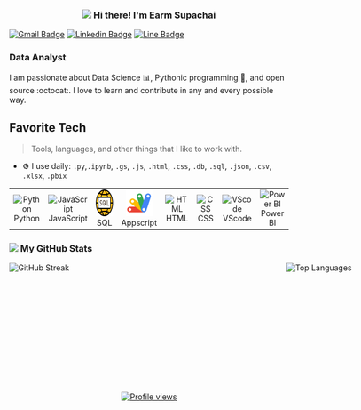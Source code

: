 <!-- Heading -->
<h3 align="center"><img src = "https://raw.githubusercontent.com/MartinHeinz/MartinHeinz/master/wave.gif" width = 30px> Hi there! I'm Earm Supachai</h3>

<!-- contact -->
[![Gmail Badge](https://img.shields.io/badge/-supachairatchakoo@gmail.com-c14438?style=flat&logo=Gmail&logoColor=white)](mailto:supachairatchakoo@gmail.com "Connect via Email") 
[![Linkedin Badge](https://img.shields.io/badge/-SUPACHAI%20RATCHAKOO-0072b1?style=flat&logo=Linkedin&logoColor=white)](https://www.linkedin.com/in/supachai-ratchakoo-7b969a2a3?utm_source=share&utm_campaign=share_via&utm_content=profile&utm_medium=android_app "Connect on LinkedIn") 
[![Line Badge](https://img.shields.io/badge/earmrarm-00C300?style=lat&logo=line&logoColor=white)](https://line.me/ti/p/mFk6933tmb "Contact on Line")



### Data Analyst
I am passionate about Data Science 📊, Pythonic programming 🐍, and open source :octocat:. I love to learn and contribute in any and every possible way.


<!-- Skill Views -->

 <div>
<h2 align="left" id="macropower-tech">Favorite Tech</h2>

> Tools, languages, and other things that I like to work with.
- ⚙️ I use daily: `.py`,`.ipynb`, `.gs`, `.js`, `.html`, `.css`, `.db`, `.sql`, `.json`, `.csv`, `.xlsx`, `.pbix`
</div>


<table style="border: 0px;">
  <tr>
    <td align="center" width="96">
      <img src="https://img.icons8.com/color/48/000000/python.png" width="48" height="48" alt="Python" />
      <br>Python
    </td>
    <td align="center" width="96">
      <img src="https://img.icons8.com/color/96/000000/javascript.png" width="48" height="48" alt="JavaScript" />
      <br>JavaScript
    </td>
    <td align="center" width="96">
      <img src="sql.png" width="48" height="48" alt="SQL" />
      <br>SQL
    </td>
    <td align="center" width="96">
      <img src="Google_Apps_Script.png" width="48" height="48" alt="Appscript" />
      <br>Appscript
    </td>
    <td align="center" width="96">
      <img src="https://img.icons8.com/color/48/000000/html-5.png" width="48" height="48" alt="HTML" />
      <br>HTML
    </td>
    <td align="center" width="96">
      <img src="https://img.icons8.com/color/48/000000/css3.png" width="48" height="48" alt="CSS" />
      <br>CSS
    </td>
    <td align="center" width="96">
      <img src="https://img.icons8.com/color/48/000000/visual-studio-code-2019.png" width="48" height="48" alt="VScode" />
      <br>VScode
    </td>
    <td align="center" width="96">
      <img src="https://img.icons8.com/color/48/000000/power-bi.png" width="48" height="48" alt="Power BI" />
      <br>Power BI
    </td>
  </tr>
</table>










<!-- My GitHub -->
### <img src="https://i.pinimg.com/originals/65/c4/f4/65c4f452571be1261e9c623f7da488ac.gif" width="18px"> My GitHub Stats 

<div style="display: flex;">
    <img src="https://github-readme-streak-stats.herokuapp.com?user=su-pa-chai&theme=dark&hide_border=true&border_radius=14" alt="GitHub Streak"   width="500px" height="192px"/>
    <img src="https://github-readme-stats.vercel.app/api/top-langs/?username=su-pa-chai&layout=compact&theme=dark&hide_border=true&border_radius=8" alt="Top Languages"  width="500px" height="192px"/>
</div>


<!-- Profile Views -->

<div align="center" style="margin: 40px;">
  <a href="https://github.com/su-pa-chai/">
    <img width="123px" src="https://komarev.com/ghpvc/?username=su-pa-chai&label=Profile%20views&color=DE002D&style=flat" alt="Profile views" />
  </a>
</div>

<!-- THE END -->



<!--
**su-pa-chai/su-pa-chai** is a ✨ _special_ ✨ repository because its `README.md` (this file) appears on your GitHub profile.

Here are some ideas to get you started:

- 🔭 I’m currently working on ...
- 🌱 I’m currently learning ...
- 👯 I’m looking to collaborate on ...
- 🤔 I’m looking for help with ...
- 💬 Ask me about ...
- 📫 How to reach me: ...
- 😄 Pronouns: ...
- ⚡ Fun fact: ...
-->
